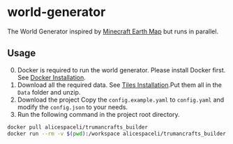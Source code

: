 # world-generator

The World Generator inspired by [Minecraft Earth Map](https://earth.motfe.net/) but runs in parallel.

## Usage

0. Docker is required to run the world generator. Please install Docker first. See [Docker Installation](https://docs.docker.com/get-docker/).
1. Download all the required data. See [Tiles Installation](https://earth.motfe.net/tiles-installation/).Put them all in the `Data` folder and unzip.
2. Download the project Copy the `config.example.yaml` to `config.yaml` and modify the `config.json` to your needs.
3. Run the following command in the project root directory.

```bash
docker pull alicespaceli/trumancrafts_builder
docker run --rm -v $(pwd):/workspace alicespaceli/trumancrafts_builder
```
